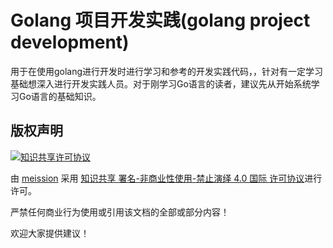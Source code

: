 
# Golang 项目开发实践(golang project development)

用于在使用golang进行开发时进行学习和参考的开发实践代码，，针对有一定学习基础想深入进行开发实践人员。对于刚学习Go语言的读者，建议先从开始系统学习Go语言的基础知识。




## 版权声明


<a rel="license" href="http://creativecommons.org/licenses/by-nc-nd/4.0/"><img alt="知识共享许可协议" style="border-width:0" src="https://i.creativecommons.org/l/by-nc-nd/4.0/88x31.png" /></a><br /> 

由 <a xmlns:cc="http://creativecommons.org/ns#" href="https://github.com/meission/golang-project-development" property="cc:attributionName" rel="cc:attributionURL">meission</a> 采用 <a rel="license" href="http://creativecommons.org/licenses/by-nc-nd/4.0/">知识共享 署名-非商业性使用-禁止演绎 4.0 国际 许可协议</a>进行许可。

严禁任何商业行为使用或引用该文档的全部或部分内容！

欢迎大家提供建议！
